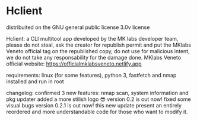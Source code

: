 # Hclient
distribuited on the GNU general public license 3.0v license

Hclient: a CLI multitool app developed by the MK labs developer team,
please do not steal, ask the creator for republish permit and put the MKlabs Veneto official tag on the republished copy,
do not use for malicious intent, we do not take any responsability for the damage done.
MKlabs Veneto official website: https://officialmklabsveneto.netlify.app

requirements: linux (for some features), python 3, fastfetch and nmap installed and run in root

changelog: confirmed 3 new features: nmap scan, system information and pkg updater
           added a more stilish logo 😎
           version 0.2 is out now!
           fixed some visual bugs
           version 0.2.1 is out now! this new update present an entirely reordered and more understandable code for those who want to modify it.
